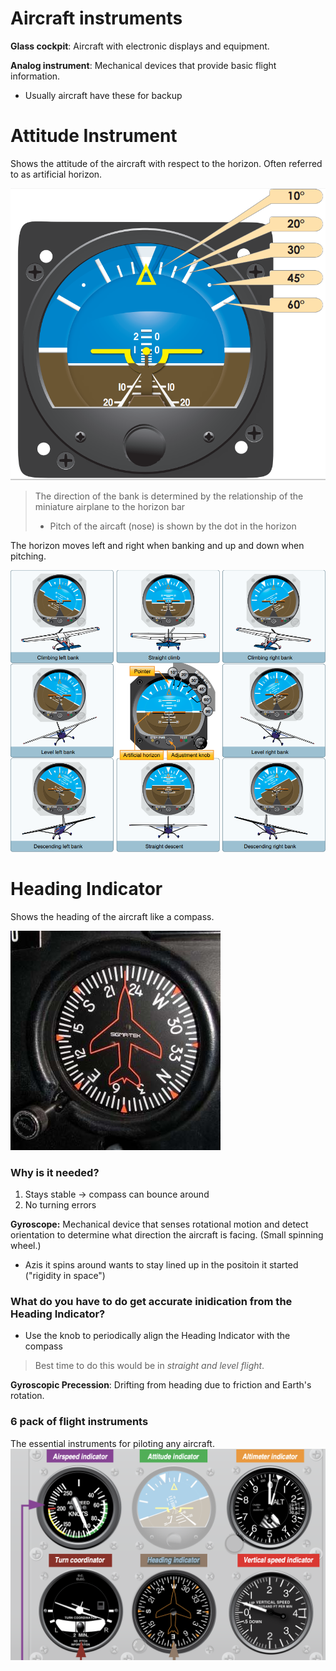 # Aircraft instruments

**Glass cockpit**: Aircraft with electronic displays and equipment.

**Analog instrument**: Mechanical devices that provide basic flight information.

- Usually aircraft have these for backup

# Attitude Instrument

Shows the attitude of the aircraft with respect to the horizon.
Often referred to as artificial horizon.

![Attitude indicator](../../diagrams/attitude-instrument.png)

> The direction of the bank is determined by the relationship of the miniature airplane to the horizon bar
>
> - Pitch of the aircaft (nose) is shown by the dot in the horizon

The horizon moves left and right when banking and up and down when pitching.

![Attitude indicatons of banking & pitching](../../diagrams/attitude-instrument-readings.png)

# Heading Indicator

Shows the heading of the aircraft like a compass.

![Heading Indicator](../../diagrams/heading-indicator.png)

### Why is it needed?

1. Stays stable -> compass can bounce around
2. No turning errors

**Gyroscope:** Mechanical device that senses rotational motion and detect orientation to determine what direction the aircraft is facing. (Small spinning wheel.)

- Azis it spins around wants to stay lined up in the positoin it started ("rigidity in space")

### What do you have to do get accurate inidication from the Heading Indicator?

- Use the knob to periodically align the Heading Indicator with the compass

> Best time to do this would be in _straight and level flight_.

**Gyroscopic Precession**: Drifting from heading due to friction and Earth's rotation.

### 6 pack of flight instruments

The essential instruments for piloting any aircraft.
![6 pack of flight instruments](../../diagrams/6-pack-flight-instruments.png)
